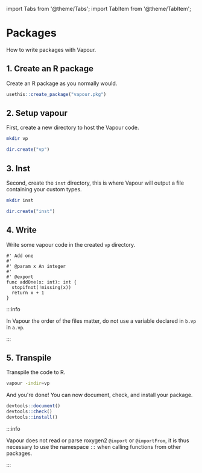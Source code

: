 import Tabs from '@theme/Tabs';
import TabItem from '@theme/TabItem';

# Packages

How to write packages with Vapour.

## 1. Create an R package

Create an R package as you normally would.

```r
usethis::create_package("vapour.pkg")
```

## 2. Setup vapour

First, create a new directory to host the Vapour code.

<Tabs>
<TabItem value="bash" label="bash">

```bash
mkdir vp
```

</TabItem>
<TabItem value="r" label="R">

```r
dir.create("vp")
```

</TabItem>
</Tabs>

## 3. Inst

Second, create the `inst` directory, this is where Vapour will
output a file containing your custom types.

<Tabs>
<TabItem value="bash" label="bash">

```bash
mkdir inst
```

</TabItem>
<TabItem value="r" label="R">

```r
dir.create("inst")
```

</TabItem>
</Tabs>

## 4. Write 

Write some vapour code in the created `vp` directory.

```vapour
#' Add one
#' 
#' @param x An integer
#' 
#' @export
func addOne(x: int): int {
  stopifnot(!missing(x))
  return x + 1
}
```

:::info

In Vapour the order of the files matter, do not use a variable 
declared in `b.vp` in `a.vp`.

:::

## 5. Transpile

Transpile the code to R.

```bash
vapour -indir=vp
```

And you're done! You can now document, check, and install your package.

```r
devtools::document()
devtools::check()
devtools::install()
```

:::info

Vapour does not read or parse roxygen2 `@import` or `@importFrom`,
it is thus necessary to use the namespace `::` when calling functions
from other packages.

:::

